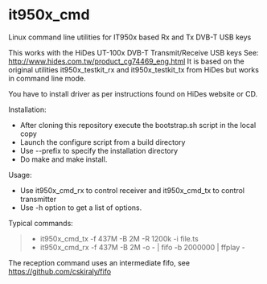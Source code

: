 it950x_cmd
==========

Linux command line utilities for IT950x based Rx and Tx DVB-T USB keys

This works with the HiDes UT-100x DVB-T Transmit/Receive USB keys
See: http://www.hides.com.tw/product_cg74469_eng.html
It is based on the original utilities it950x_testkit_rx and it950x_testkit_tx 
from HiDes but works in command line mode.

You have to install driver as per instructions found on HiDes website or CD.  

Installation:

- After cloning this repository execute the bootstrap.sh script in the local copy
- Launch the configure script from a build directory
- Use --prefix to specify the installation directory
- Do make and make install.

Usage:

- Use it950x_cmd_rx to control receiver and it950x_cmd_tx to control transmitter
- Use -h option to get a list of options.

Typical commands:

> - it950x_cmd_tx -f 437M -B 2M -R 1200k -i file.ts
> - it950x_cmd_rx -f 437M -B 2M -o - | fifo -b 2000000 | ffplay -

The reception command uses an intermediate fifo, see https://github.com/cskiraly/fifo
